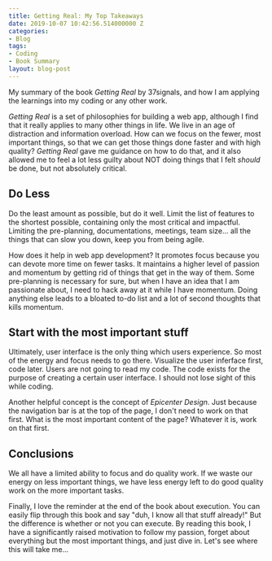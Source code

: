 ```yaml
---
title: Getting Real: My Top Takeaways 
date: 2019-10-07 10:42:56.514000000 Z
categories:
- Blog
tags:
- Coding
- Book Summary
layout: blog-post
---
```


My summary of the book *Getting Real* by 37signals, and how I am applying the learnings into my coding or any other work. <!--more-->

*Getting Real* is a set of philosophies for building a web app, although I find that it really applies to many other things in life. We live in an age of distraction and information overload. How can we focus on the fewer, most important things, so that we can get those things done faster and with high quality? *Getting Real* gave me guidance on how to do that, and it also allowed me to feel a lot less guilty about NOT doing things that I felt *should* be done, but not absolutely critical.

## Do Less

Do the least amount as possible, but do it well. Limit the list of features to the shortest possible, containing only the most critical and impactful. Limiting the pre-planning, documentations, meetings, team size... all the things that can slow you down, keep you from being agile. 

How does it help in web app development? It promotes focus because you can devote more time on fewer tasks. It maintains a higher level of passion and momentum by getting rid of things that get in the way of them. Some pre-planning is necessary for sure, but when I have an idea that I am passionate about, I need to hack away at it while I have momentum. Doing anything else leads to a bloated to-do list and a lot of second thoughts that kills momentum. 

## Start with the most important stuff

Ultimately, user interface is the only thing which users experience. So most of the energy and focus needs to go there. Visualize the user inferface first, code later. Users are not going to read my code. The code exists for the purpose of creating a certain user interface. I should not lose sight of this while coding.

Another helpful concept is the concept of *Epicenter Design*. Just because the navigation bar is at the top of the page, I don't need to work on that first. What is the most important content of the page? Whatever it is, work on that first.

## Conclusions

We all have a limited ability to focus and do quality work. If we waste our energy on less important things, we have less energy left to do good quality work on the more important tasks.

Finally, I love the reminder at the end of the book about execution. You can easily flip through this book and say "duh, I know all that stuff already!" But the difference is whether or not you can execute. By reading this book, I have a significantly raised motivation to follow my passion, forget about everything but the most important things, and just dive in. Let's see where this will take me... 
